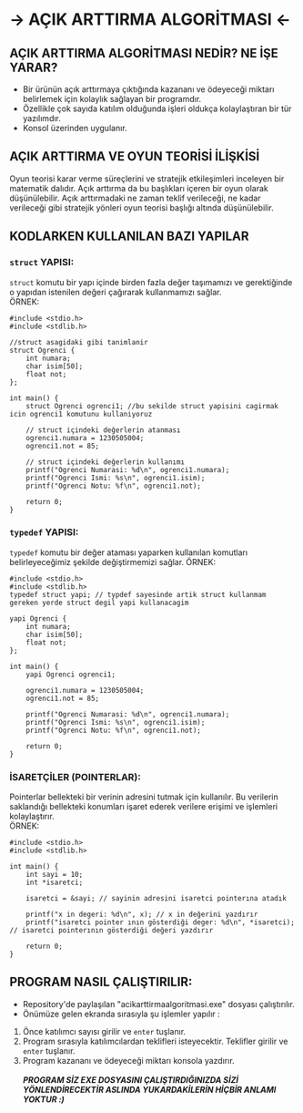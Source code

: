 # -> AÇIK ARTTIRMA ALGORİTMASI <-
## AÇIK ARTTIRMA ALGORİTMASI NEDİR? NE İŞE YARAR? 
* Bir ürünün açık arttırmaya çıktığında kazananı ve ödeyeceği miktarı belirlemek için kolaylık sağlayan bir programdır. </br>
* Özellikle çok sayıda katılım olduğunda işleri oldukça kolaylaştıran bir tür yazılımdır.</br>
* Konsol üzerinden uygulanır. </br>
## AÇIK ARTTIRMA VE OYUN TEORİSİ İLİŞKİSİ 
Oyun teorisi karar verme süreçlerini ve stratejik etkileşimleri inceleyen bir matematik dalıdır. Açık arttırma da bu başlıkları içeren bir oyun olarak düşünülebilir.
Açık arttırmadaki ne zaman teklif verileceği, ne kadar verileceği gibi stratejik yönleri oyun teorisi başlığı altında düşünülebilir.
## KODLARKEN KULLANILAN BAZI YAPILAR
### `struct` YAPISI:
`struct` komutu bir yapı içinde birden fazla değer taşımamızı ve gerektiğinde o yapıdan istenilen değeri çağırarak kullanmamızı sağlar. </br>
ÖRNEK:
```
#include <stdio.h>
#include <stdlib.h>

//struct asagidaki gibi tanimlanir
struct Ogrenci {
    int numara;
    char isim[50];
    float not;
};

int main() {
    struct Ogrenci ogrenci1; //bu sekilde struct yapisini cagirmak icin ogrenci1 komutunu kullaniyoruz

    // struct içindeki değerlerin atanması
    ogrenci1.numara = 1230505004;
    ogrenci1.not = 85;

    // struct içindeki değerlerin kullanımı
    printf("Ogrenci Numarasi: %d\n", ogrenci1.numara);
    printf("Ogrenci Ismi: %s\n", ogrenci1.isim);
    printf("Ogrenci Notu: %f\n", ogrenci1.not);

    return 0;
}
```
### `typedef` YAPISI:
`typedef` komutu bir değer ataması yaparken kullanılan komutları belirleyeceğimiz şekilde değiştirmemizi sağlar.
ÖRNEK:
```
#include <stdio.h>
#include <stdlib.h>
typedef struct yapi; // typdef sayesinde artik struct kullanmam gereken yerde struct degil yapi kullanacagim

yapi Ogrenci {
    int numara;
    char isim[50];
    float not;
};

int main() {
    yapi Ogrenci ogrenci1; 

    ogrenci1.numara = 1230505004;
    ogrenci1.not = 85;

    printf("Ogrenci Numarasi: %d\n", ogrenci1.numara);
    printf("Ogrenci Ismi: %s\n", ogrenci1.isim);
    printf("Ogrenci Notu: %f\n", ogrenci1.not);

    return 0;
}
```
### İSARETÇİLER (POINTERLAR):
Pointerlar bellekteki bir verinin adresini tutmak için kullanılır. Bu verilerin saklandığı bellekteki konumları işaret ederek verilere erişimi ve işlemleri kolaylaştırır. </br>
ÖRNEK:
```
#include <stdio.h>
#include <stdlib.h>

int main() {
    int sayi = 10;
    int *isaretci;

    isaretci = &sayi; // sayinin adresini isaretci pointerına atadık

    printf("x in degeri: %d\n", x); // x in değerini yazdırır
    printf("isaretci pointer ının gösterdiği deger: %d\n", *isaretci); // isaretci pointerının gösterdiği değeri yazdırır

    return 0;
}
```
## PROGRAM NASIL ÇALIŞTIRILIR:
* Repository'de paylaşılan "acikarttirmaalgoritmasi.exe" dosyası çalıştırılır.
* Önümüze gelen ekranda sırasıyla şu işlemler yapılır :
1. Önce katılımcı sayısı girilir ve `enter` tuşlanır.
2. Program sırasıyla katılımcılardan teklifleri isteyecektir. Teklifler girilir ve `enter` tuşlanır.
3. Program kazananı ve ödeyeceği miktarı konsola yazdırır. </br></br>
<i><b>PROGRAM SİZ EXE DOSYASINI ÇALIŞTIRDIĞINIZDA SİZİ YÖNLENDİRECEKTİR ASLINDA YUKARDAKİLERİN HİÇBİR ANLAMI YOKTUR :)</b><i/>
